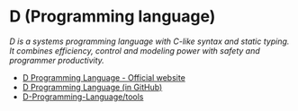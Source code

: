 # D (Programming language)

_D is a systems programming language with C-like syntax and static typing. It combines efficiency, control and modeling power with safety and programmer productivity._

- [D Programming Language - Official website](http://dlang.org/)
- [D Programming Language (in GitHub)](https://github.com/D-Programming-Language)
- [D-Programming-Language/tools](https://github.com/D-Programming-Language/tools)
